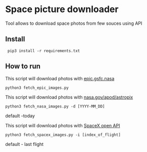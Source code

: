 # Space picture downloader

Tool allows to download space photos from few souces using API

## Install
````
 pip3 install -r requirements.txt
````

## How to run
This script will download photos with [epic.gsfc.nasa](https://epic.gsfc.nasa.gov/)
````
python3 fetch_epic_images.py
````

This script will download photos with [nasa.gov/apod/astropix](https://apod.nasa.gov/apod/astropix.html)
````
python3 fetch_nasa_images.py -d [YYYY-MM_DD]
````
default -today

This script will download photos with [SpaceX open API](https://documenter.getpostman.com/view/2025350/RWaEzAiG#bc65ba60-decf-4289-bb04-4ca9df01b9c1)
````
python3 fetch_spacex_images.py -i [index_of_flight]
````
default - last flight
